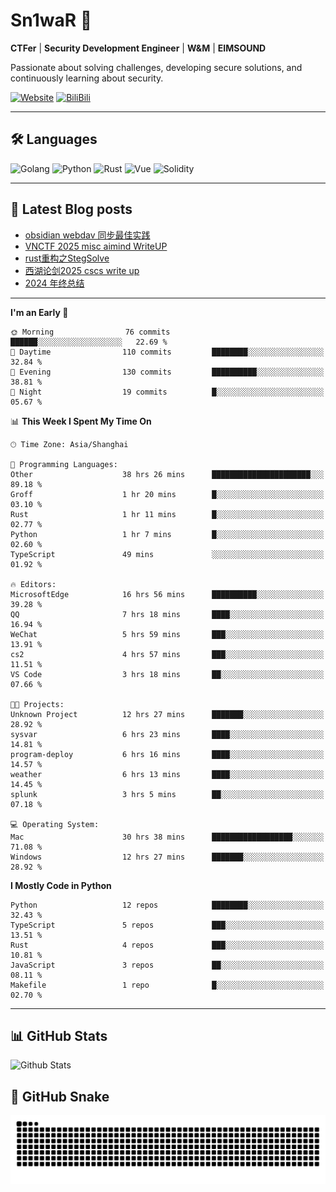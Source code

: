 # Sn1waR 👋

**CTFer** | **Security Development Engineer** | **W&M** | **EIMSOUND**

Passionate about solving challenges, developing secure solutions, and continuously learning about security.

[![Website](https://img.shields.io/website?url=https%3A%2F%2Fwww.snowywar.top)](https://www.snowywar.top) 
[![BiliBili](https://img.shields.io/badge/BiliBili-哔哩哔哩-00A1D6?style=flat&logo=bilibili&logoColor=white)](https://space.bilibili.com/8389161)  

---

## 🛠️ Languages
![Golang](https://img.shields.io/badge/-Golang-00ADD8?style=flat&logo=go&logoColor=white)
![Python](https://img.shields.io/badge/-Python-3776AB?style=flat&logo=python&logoColor=white)
![Rust](https://img.shields.io/badge/-Rust-000000?style=flat&logo=rust&logoColor=white)
![Vue](https://img.shields.io/badge/-Vue.js-4FC08D?style=flat&logo=vue.js&logoColor=white)
![Solidity](https://img.shields.io/badge/-Solidity-363636?style=flat&logo=solidity&logoColor=white)

---
## 📖 Latest Blog posts
<!-- BLOG-POST-LIST:START -->
- [obsidian webdav 同步最佳实践](https://www.snowywar.top/4555.html)
- [VNCTF 2025 misc aimind WriteUP](https://www.snowywar.top/4546.html)
- [rust重构之StegSolve](https://www.snowywar.top/4541.html)
- [西湖论剑2025 cscs write up](https://www.snowywar.top/4527.html)
- [2024 年终总结](https://www.snowywar.top/4525.html)
<!-- BLOG-POST-LIST:END -->
---
<!--START_SECTION:waka-->
**I'm an Early 🐤** 

```text
🌞 Morning                76 commits          ██████░░░░░░░░░░░░░░░░░░░   22.69 % 
🌆 Daytime                110 commits         ████████░░░░░░░░░░░░░░░░░   32.84 % 
🌃 Evening                130 commits         ██████████░░░░░░░░░░░░░░░   38.81 % 
🌙 Night                  19 commits          █░░░░░░░░░░░░░░░░░░░░░░░░   05.67 % 
```


📊 **This Week I Spent My Time On** 

```text
🕑︎ Time Zone: Asia/Shanghai

💬 Programming Languages: 
Other                    38 hrs 26 mins      ██████████████████████░░░   89.18 % 
Groff                    1 hr 20 mins        █░░░░░░░░░░░░░░░░░░░░░░░░   03.10 % 
Rust                     1 hr 11 mins        █░░░░░░░░░░░░░░░░░░░░░░░░   02.77 % 
Python                   1 hr 7 mins         █░░░░░░░░░░░░░░░░░░░░░░░░   02.60 % 
TypeScript               49 mins             ░░░░░░░░░░░░░░░░░░░░░░░░░   01.92 % 

🔥 Editors: 
MicrosoftEdge            16 hrs 56 mins      ██████████░░░░░░░░░░░░░░░   39.28 % 
QQ                       7 hrs 18 mins       ████░░░░░░░░░░░░░░░░░░░░░   16.94 % 
WeChat                   5 hrs 59 mins       ███░░░░░░░░░░░░░░░░░░░░░░   13.91 % 
cs2                      4 hrs 57 mins       ███░░░░░░░░░░░░░░░░░░░░░░   11.51 % 
VS Code                  3 hrs 18 mins       ██░░░░░░░░░░░░░░░░░░░░░░░   07.66 % 

🐱‍💻 Projects: 
Unknown Project          12 hrs 27 mins      ███████░░░░░░░░░░░░░░░░░░   28.92 % 
sysvar                   6 hrs 23 mins       ████░░░░░░░░░░░░░░░░░░░░░   14.81 % 
program-deploy           6 hrs 16 mins       ████░░░░░░░░░░░░░░░░░░░░░   14.57 % 
weather                  6 hrs 13 mins       ████░░░░░░░░░░░░░░░░░░░░░   14.45 % 
splunk                   3 hrs 5 mins        ██░░░░░░░░░░░░░░░░░░░░░░░   07.18 % 

💻 Operating System: 
Mac                      30 hrs 38 mins      ██████████████████░░░░░░░   71.08 % 
Windows                  12 hrs 27 mins      ███████░░░░░░░░░░░░░░░░░░   28.92 % 
```

**I Mostly Code in Python** 

```text
Python                   12 repos            ████████░░░░░░░░░░░░░░░░░   32.43 % 
TypeScript               5 repos             ███░░░░░░░░░░░░░░░░░░░░░░   13.51 % 
Rust                     4 repos             ███░░░░░░░░░░░░░░░░░░░░░░   10.81 % 
JavaScript               3 repos             ██░░░░░░░░░░░░░░░░░░░░░░░   08.11 % 
Makefile                 1 repo              █░░░░░░░░░░░░░░░░░░░░░░░░   02.70 % 
```




<!--END_SECTION:waka-->
---

## 📊 GitHub Stats
![Github Stats](https://github-readme-stats.vercel.app/api?username=jiayuqi7813&show_icons=true&theme=radical)

## 🐍 GitHub Snake
<picture>
  <source media="(prefers-color-scheme: dark)" srcset="https://raw.githubusercontent.com/jiayuqi7813/jiayuqi7813/output/github-contribution-grid-snake-dark.svg">
  <source media="(prefers-color-scheme: light)" srcset="https://raw.githubusercontent.com/jiayuqi7813/jiayuqi7813/output/github-contribution-grid-snake.svg">
  <img alt="github contribution grid snake animation" src="https://raw.githubusercontent.com/jiayuqi7813/jiayuqi7813/output/github-contribution-grid-snake.svg">
</picture>

